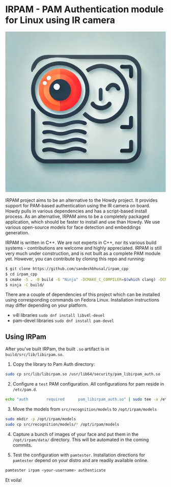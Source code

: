# IRPAM - PAM Authentication module for Linux using IR camera

![](project_icon.webp)

IRPAM project aims to be an alternative to the Howdy project. It provides support for PAM-based authentication using the IR camera on board. Howdy pulls in various dependencies and has a script-based install process. As an alternative, IRPAM aims to be a completely packaged application, which should be faster to install and use than Howdy. We use various open-source models for face detection and embeddings generation. 

IRPAM is written in C++. We are not experts in C++, nor its various build systems - contributions are welcome and highly appreciated. IRPAM is still very much under construction, and is not built as a complete PAM module yet. However, you can contribute by cloning this repo and running:

```bash
$ git clone https://github.com/sandeshbhusal/irpam_cpp
$ cd irpam_cpp
$ cmake -S . -B build -G "Ninja" -DCMAKE_C_COMPILER=$(which clang) -DCMAKE_CXX_COMPILER=$(which clang++)
$ ninja -C build/
```

There are a couple of dependencies of this project which can be installed using corresponding commands on Fedora Linux. 
Installation instructions may differ depending on your platform.

- v4l libraries `sudo dnf install libv4l-devel`
- pam-devel libraries `sudo dnf install pam-devel`

## Using IRPam

After you've built IRPam, the built `.so` artifact is in `build/src/lib/libirpam.so`.

1. Copy the library to Pam Auth directory:

```bash
sudo cp src/lib/libirpam.so /usr/lib64/security/pam_libirpam_auth.so
```

2. Configure a `test` PAM configuration. All configurations for pam reside in `/etc/pam.d`.

```bash
echo "auth        required      pam_libirpam_auth.so" | sudo tee -a /etc/pam.d/irpam
```

3. Move the models from `src/recognition/models` to `/opt/irpam/models`

```bash
sudo mkdir -p /opt/irpam/models
sudo cp src/recognition/models/* /opt/irpam/models
```

4. Capture a bunch of images of your face and put them in the `/opt/irpam/data/` directory. This will be automated in the coming commits.

5. Test the configuration with `pamtester`. Installation directions for `pamtester` depend on your distro and are readily available online.

```bash
pamtester irpam <your-username> authenticate
```

Et voila!
